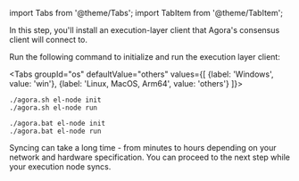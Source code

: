 import Tabs from '@theme/Tabs';
import TabItem from '@theme/TabItem';

In this step, you'll install an execution-layer client that Agora's consensus client will connect to.

<p>Run the following command to initialize and run the execution layer client:</p>

<Tabs groupId="os" defaultValue="others" values={[
      {label: 'Windows', value: 'win'},
      {label: 'Linux, MacOS, Arm64', value: 'others'}
      ]}>
<TabItem value="others">

```text
./agora.sh el-node init
./agora.sh el-node run
```

</TabItem>

<TabItem value="win">

```text
./agora.bat el-node init
./agora.bat el-node run
```

</TabItem>
</Tabs>

<p>Syncing can take a long time - from minutes to hours depending on your network and hardware specification. You can proceed to the next step while your execution node syncs.</p>
